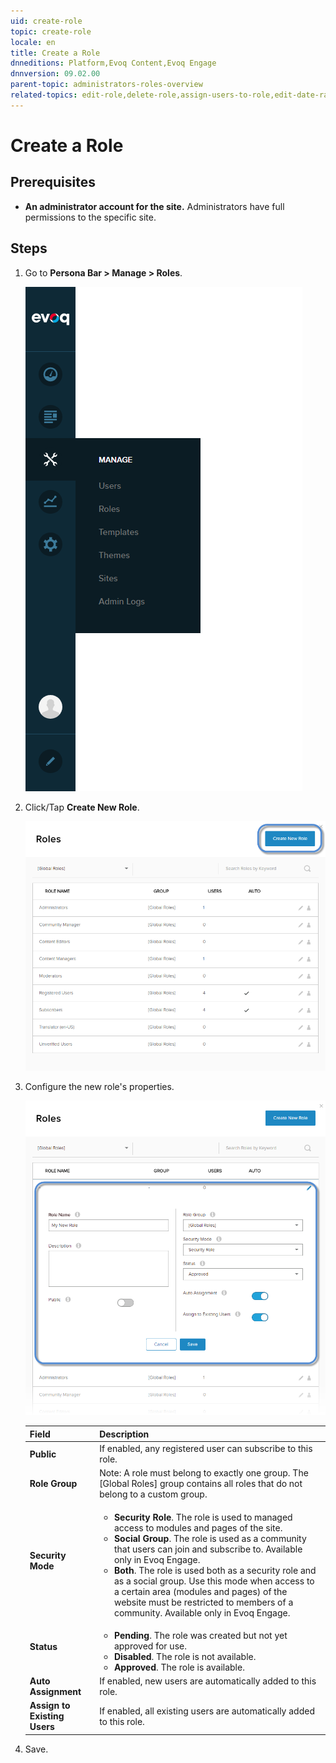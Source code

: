 ```yaml
---
uid: create-role
topic: create-role
locale: en
title: Create a Role
dnneditions: Platform,Evoq Content,Evoq Engage
dnnversion: 09.02.00
parent-topic: administrators-roles-overview
related-topics: edit-role,delete-role,assign-users-to-role,edit-date-range-for-role-membership,view-users-assigned-to-role,remove-users-from-role
---
```


# Create a Role

## Prerequisites

*   **An administrator account for the site.** Administrators have full permissions to the specific site.

## Steps

1.  Go to **Persona Bar \> Manage \> Roles**.
    
    ![Persona Bar > Manage > Roles](/images/scr-pbar-host-Manage-E91.png)
    
2.  Click/Tap **Create New Role**.
    
      
    
    ![](/images/scr-RoleList-CreateRole-E90.png)
    
      
    
3.  Configure the new role's properties.
    
      
    
    ![](/images/scr-Roles-Create-E90.png)
    
      
    
    |**Field**|**Description**|
    |---|---|
    |<strong>Public</strong>|If enabled, any registered user can subscribe to this role.|
    |<strong>Role Group</strong>|Note: A role must belong to exactly one group. The \[Global Roles\] group contains all roles that do not belong to a custom group.|
    |<strong>Security Mode</strong>|<ul><li><strong>Security Role</strong>. The role is used to managed access to modules and pages of the site.</li><li><strong>Social Group</strong>. The role is used as a community that users can join and subscribe to. Available only in Evoq Engage.</li><li><strong>Both</strong>. The role is used both as a security role and as a social group. Use this mode when access to a certain area (modules and pages) of the website must be restricted to members of a community. Available only in Evoq Engage.</li></ul>|
    |<strong>Status</strong>|<ul><li><strong>Pending</strong>. The role was created but not yet approved for use.</li><li><strong>Disabled</strong>. The role is not available.</li><li><strong>Approved</strong>. The role is available.</li></ul>|
    |<strong>Auto Assignment</strong>|If enabled, new users are automatically added to this role.|
    |<strong>Assign to Existing Users</strong>|If enabled, all existing users are automatically added to this role.|
    
4.  Save.